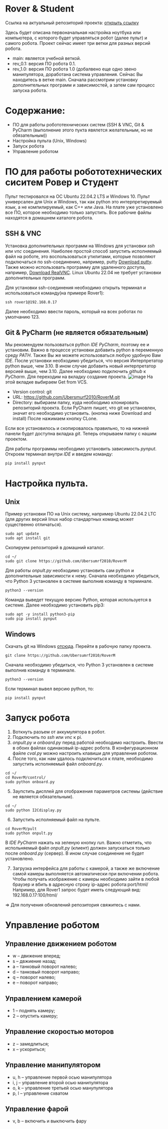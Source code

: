 # **Rover & Student**
Ссылка на актуальный репозиторий проекта: [открыть ссылку](https://github.com/Ubersmurf2010/RoverM/)

Здесь будет описана первоначальная настройка ноутбука или компьютера, с которого будет управляться робот (далее пульт) и самого робота. 
Проект сейчас имеет три ветки для разных версий робота.
- main: является учебной веткой.
- rev_0.1: версия ПО робота 0.1.
- rev_1.0: версия ПО робота 1.0 (добалвено еще одно звено манипулятора, доработана система управления.
Сейчас Вы находитесь в ветке main.
Сначала рассмотрим установку дополнительных программ и зависимостей, а затем сам процесс запуска робота.

# Содержание:
- ПО для работы робототехнических систем (SSH & VNC, Git & PyCharm (выполнение этого пукта явялется желательным, но не обязательным))
- Настройка пульта (Unix, Windows)
- Запуск робота
- Управление роботом

# ПО для работы робототехнических сиситем Ровер и Студент 
Пульт тестировался на ОС Ubuntu 22.04.2 LTS и Windows 10.
Пульт универсален для Unix и Windows, так как python это интерпретируемый язык, а не компилируемый, как C++ или Java.
На плате уже установлено все ПО, которое необходимо только запустить.
Все рабочие файлы находятся в домашнем каталоге робота.
## SSH & VNC
Установка дополнительных программ на Windows для установки *ssh* или *vnc* соединения.
Наиболее простой способ запустить исполняемый файл на роботе, это воспользоваться утилитами, которые позволяют подключаться по ssh-соединению, например, putty [Download putty](https://www.putty.org).
Также можно использовать программу для удаленного доступа, например, [Download RealVNC](https://www.realvnc.com/en/).
Linux Ubuntu 22.04 не требует установки дополнительных программ.

Для установки ssh-соединения необходимо открыть терминал и использоваться команду(на примере Rover1):
```
ssh rover1@192.168.0.17
```
Далее необходимо ввести пароль, который на всех роботах по умолчанию 123.

## Git & PyCharm (не является обязательным)
Мы рекомендуем пользоваться python *IDE PyCharm*, поэтому ее и установим. Важно в процессе установки добавить python в переменную среду *PATH*. Также Вы же можете использоваться любую удобную Вам *IDE*.
После установки необходимо убедиться, что версия Интерпретатор python выше, чем 3.10. В ином случае добавить новый интерпретатор версией выше, чем 3.10.
Далее необходимо подключить *github* к *PyCharm*.
Для переходим на вкладку создание проекта.
![image](https://github.com/Ubersmurf2010/RoverM/assets/113335397/5352eaeb-1025-4944-a871-a1a9ef9b8fbd)
На этой вкладке выбираем Get from VCS. 
- Version control: git
- URL: https://github.com/Ubersmurf2010/RoverM.git
- Directory: выбираем папку, куда необходимо клонировать репозиторий проекта. 
Если PyCharm пишет, что git не установлен, значит его необходимо установить. (кнопка ниже Download and install)
После нажимаем кнопку CLone. 

Если все установилось и скопировалось правильно, то на нижней панели будет доступна вкладка *git*.
Теперь открываем папку с нашим проектом.

Для работы программы необходимо установить зависимость *pynput*.
Откроем терминал внутри *IDE* и введем команду:
```
pip install pynput
```
# Настройка пульта.
## Unix
Пример установки ПО на Unix систему, например Ubuntu 22.04.2 LTC (для других версий linux набор стандартных команд может существенно отличаться).
```
sudo apt update
sudo apt install git
```
Скопируем репозиторий в домашний каталог.
```
cd ~/
sudo git clone https://github.com/Ubersumrf2010/RoverM
```
Для работы *onpult.py* необходимо установить сам python и дополнительные зависимости к нему.
Сначала необходимо убедиться, что Python 3 установлен в системе выполнив команду в терминале.
```
python3 --version
```
Команда выведет текущую версию Python, которая используется в системе. Далее необходимо установить pip3:
```
sudo apt -y install python3-pip
sudo pip install pynput
```
## Windows
Скачать git на Windows [отсюда](https://git-scm.com/download/win). Перейти в рабочую папку проекта.
```
git clone https://github.com/Ubersumrf2010/RoverM
```
Сначала необходимо убедиться, что Python 3 установлен в системе выполнив команду в терминале.
```
python3 --version
```
Если терминал вывел версию python, то:
```
pip install pynput
```

# Запуск робота
1. Воткнуть разъем от аккумулятора в робот.
2. Подключить по *ssh* или *vnc* к pi.
3. *onpult.py* и *onboard.py* перед работой необходимо настроить. Ввести в обоих файлах одинаковый ip-адрес робота. 
В конфигурационном файле *cval.py* можно настроить клавиши для управления роботом.
4. После того, как нам удалось подключиться к плате, необходимо запустить исполняемый файл *onboard.py*.
```
cd ~/
cd RoverM/control/
sudo python onboard.py
```
5. Заупстить дисплей для отображения параметров системы (действие не является обязательным).
```
cd ~/
sudo python I2Cdisplay.py
```
6. Запустить исполняемый файл на пульте.
```
cd RoverM/pult
sudo python onpult.py
```
В *IDE PyCharm* нажать на зеленую кнопку *run*.
Важно отметить, что испольняемый файл *onpult.py* (клиент) должен запускаться только после *onboard.py* (сервер). 
В ином случае соединение не будет установлено.

7. Загрузка интерфейса для работы с камерой, а также же включение самой камеры выполняется автоматически при включении робота.
Чтобы получать изображение с камеры необходимо зайти в любой браузер и вбить в адресную строку ip-адрес робота:port/html/
Например, для Rover1 запрос будет иметь следующий вид:
192.168.0.17:100/html/

=> Для получения обновлений репозитория свяжитесь с нами. 
# Управление роботом
## Управление движением роботом
- w – движение вперед;
- s – двжиение назад;
- a – танковый поворот налево;
- d – танковый поворот направо;
- q – поворот налево;
- e – поворот направо;
## Управлением камерой
- 1 – поднять камеру;
- 2 – опустить камеру;
## Управление скоростью моторов
- z – замедлиться;
- x – ускориться;
## Управление манипулятором
- u, h – управление первой осью манипулятора
- i, j – управление второй осью манипулятора
- o, k – управление третьей осью манупулятора
- p, l – управление схватом
## Управление фарой
- v, b – включить и выключить фару
